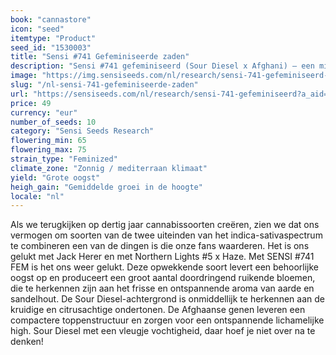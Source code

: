 ```yaml
---
book: "cannastore"
icon: "seed"
itemtype: "Product"
seed_id: "1530003"
title: "Sensi #741 Gefeminiseerde zaden"
description: "Sensi #741 gefeminiseerd (Sour Diesel x Afghani) – een mix van scherpe, verheffende frisheid met een ontspannende hint aarde en sandelhout. Koop Sensi #741 zaden hier."
image: "https://img.sensiseeds.com/nl/research/sensi-741-gefeminiseerd-image.png"
slug: "/nl-sensi-741-gefeminiseerde-zaden"
url: "https://sensiseeds.com/nl/research/sensi-741-gefeminiseerd?a_aid=cannastore"
price: 49
currency: "eur"
number_of_seeds: 10
category: "Sensi Seeds Research"
flowering_min: 65
flowering_max: 75
strain_type: "Feminized"
climate_zone: "Zonnig / mediterraan klimaat"
yield: "Grote oogst"
heigh_gain: "Gemiddelde groei in de hoogte"
locale: "nl"
---
```

Als we terugkijken op dertig jaar cannabissoorten creëren, zien we dat ons vermogen om soorten van de twee uiteinden van het indica-sativaspectrum te combineren een van de dingen is die onze fans waarderen. Het is ons gelukt met Jack Herer en met Northern Lights #5 x Haze. Met SENSI #741 FEM is het ons weer gelukt. Deze opwekkende soort levert een behoorlijke oogst op en produceert een groot aantal doordringend ruikende bloemen, die te herkennen zijn aan het frisse en ontspannende aroma van aarde en sandelhout. De Sour Diesel-achtergrond is onmiddellijk te herkennen aan de kruidige en citrusachtige ondertonen. De Afghaanse genen leveren een compactere toppenstructuur en zorgen voor een ontspannende lichamelijke high. Sour Diesel met een vleugje vochtigheid, daar hoef je niet over na te denken!
